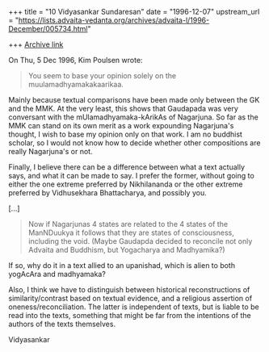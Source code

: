 +++
title = "10 Vidyasankar Sundaresan"
date = "1996-12-07"
upstream_url = "https://lists.advaita-vedanta.org/archives/advaita-l/1996-December/005734.html"

+++
[Archive link](https://lists.advaita-vedanta.org/archives/advaita-l/1996-December/005734.html)

On Thu, 5 Dec 1996, Kim Poulsen wrote:

>
> You seem to base your opinion solely on the muulamadhyamakakaarikaa.

Mainly because textual comparisons have been made only between the GK and
the MMK. At the very least, this shows that Gaudapada was very conversant
with the mUlamadhyamaka-kArikAs of Nagarjuna. So far as the MMK can stand
on its own merit as a work expounding Nagarjuna's thought, I wish to base
my opinion only on that work. I am no buddhist scholar, so I would not
know how to decide whether other compositions are really Nagarjuna's or
not.

Finally, I believe there can be a difference between what a text actually
says, and what it can be made to say. I prefer the former, without going
to either the one extreme preferred by Nikhilananda or the other extreme
preferred by Vidhusekhara Bhattacharya, and possibly you.

[...]

>   Now if Nagarjunas 4 states are related to the 4 states of the
> ManNDuukya it follows that they are states of consciousness, including
> the void. (Maybe Gaudapda decided to reconcile not only Advaita and
> Buddhism, but Yogacharya and Madhyamika?)

If so, why do it in a text allied to an upanishad, which is alien to both
yogAcAra and madhyamaka?

Also, I think we have to distinguish between historical reconstructions of
similarity/contrast based on textual evidence, and a religious assertion
of oneness/reconciliation. The latter is independent of texts, but is
liable to be read into the texts, something that might be far from the
intentions of the authors of the texts themselves.

Vidyasankar

